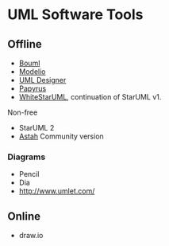 # UML Software Tools

## Offline 

- [Bouml](http://www.bouml.fr)
- [Modelio](www.modelio.org)
- [UML Designer](http://www.umldesigner.org)
- [Papyrus](http://www.eclipse.org/papyrus/)
- [WhiteStarUML](http://whitestaruml.sourceforge.net/), continuation of StarUML v1.

Non-free

- StarUML 2
- [Astah](http://astah.net/) Community version

### Diagrams

- Pencil
- Dia
- http://www.umlet.com/

## Online

- draw.io